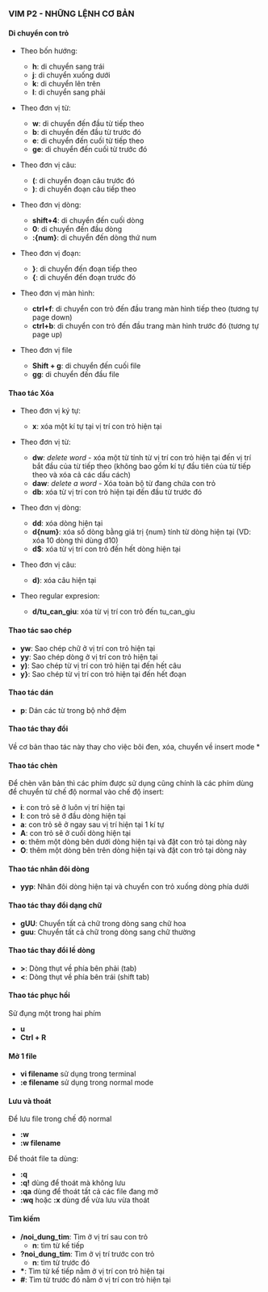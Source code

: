 ### VIM P2 - NHỮNG LỆNH CƠ BẢN

#### Di chuyển con trỏ
* Theo bốn hướng:
    * **h**: di chuyển sang trái 
    * **j**: di chuyển xuống dưới 
    * **k**: di chuyển lên trên
    * **l**: di chuyển sang phải 

* Theo đơn vị từ:
    * **w**: di chuyển đến đầu từ tiếp theo
    * **b**: di chuyển đến đầu từ trước đó
    * **e**: di chuyển đến cuối từ tiếp theo
    * **ge**: di chuyển đến cuối từ trước đó

* Theo đơn vị câu:
    * **(**: di chuyển đoạn câu trước đó
    * **)**: di chuyển đoạn câu tiếp theo

* Theo đơn vị dòng:
    * **shift+4**: di chuyển đến cuối dòng
    * **0**: di chuyển đến đầu dòng
    * **:{num}**: di chuyển đến dòng thứ num

* Theo đơn vị đoạn:
    * **}**: di chuyển đến đoạn tiếp theo
    * **{**: di chuyển đến đoạn trước đó

* Theo đơn vị màn hình:
    * **ctrl+f**: di chuyển con trỏ đến đầu trang màn hình tiếp theo (tương tự page down)
    * **ctrl+b**: di chuyển con trỏ đến đầu trang màn hình trước đó (tương tự page up)

* Theo đơn vị file
    * **Shift + g**: di chuyển đến cuối file
    * **gg**: di chuyển đến đầu file

#### Thao tác Xóa
* Theo đơn vị ký tự:
    * **x**: xóa một kí tự tại vị trí con trỏ hiện tại

* Theo đơn vị từ:
    * **dw**: *delete word* - xóa một từ tính từ vị trí con trỏ hiện tại đến vị trí bắt đầu của từ tiếp theo (không bao gồm kí tự đầu tiên của từ tiếp theo và xóa cả các dấu cách)
    * **daw**: *delete a word* - Xóa toàn bộ từ đang chứa con trỏ
    * **db**: xóa từ vị trí con trỏ hiện tại đến đầu từ trước đó

* Theo đơn vị dòng:    
    * **dd**: xóa dòng hiện tại
    * **d{num}**: xóa số dòng bằng giá trị {num} tính từ dòng hiện tại (VD: xóa 10 dòng thì dùng d10)
    * **d$**: xóa từ vị trí con trỏ đến hết dòng hiện tại
    
* Theo đơn vị câu:    
    * **d)**: xóa câu hiện tại

* Theo regular expresion:    
    * **d/tu_can_giu**: xóa từ vị trí con trỏ đến tu_can_giu

#### Thao tác sao chép
* **yw**: Sao chép chữ ở vị trí con trỏ hiện tại
* **yy**: Sao chép dòng ở vị trí con trỏ hiện tại
* **y)**: Sao chép từ vị trí con trỏ hiện tại đến hết câu
* **y}**: Sao chép từ vị trí con trỏ hiện tại đến hết đoạn

#### Thao tác dán
* **p**: Dán các từ trong bộ nhớ đệm

#### Thao tác thay đổi
Về cơ bản thao tác này thay cho việc bôi đen, xóa, chuyển về insert mode
* 

#### Thao tác chèn
Để chèn văn bản thì các phím được sử dụng cũng chính là các phím dùng để chuyển từ chế độ normal vào chế độ insert:

* **i**: con trỏ sẽ ở luôn vị trí hiện tại
* **I**: con trỏ sẽ ở đầu dòng hiện tại
* **a**: con trỏ sẽ ở ngay sau vị trí hiện tại 1 kí tự
* **A**: con trỏ sẽ ở cuối dòng hiện tại
* **o**: thêm một dòng bên dưới dòng hiện tại và đặt con trỏ tại dòng này
* **O**: thêm một dòng bên trên dòng hiện tại và đặt con trỏ tại dòng này

#### Thao tác nhân đôi dòng
* **yyp**: Nhân đôi dòng hiện tại và chuyển con trỏ xuống dòng phía dưới

#### Thao tác thay đổi dạng chữ
* **gUU**: Chuyển tất cả chữ trong dòng sang chữ hoa
* **guu**: Chuyển tất cả chữ trong dòng sang chữ thường

#### Thao tác thay đổi lề dòng
* **>**: Dòng thụt về phía bên phải (tab)
* **<**: Dòng thụt về phía bên trái (shift tab)

#### Thao tác phục hồi
Sử đụng một trong hai phím
* **u**
* **Ctrl + R**

#### Mở  1 file
* **vi filename** sử dụng trong terminal
* **:e filename** sử dụng trong normal mode

#### Lưu và thoát
Để lưu file trong chế độ normal
* **:w**
* **:w filename**

Để thoát file ta dùng:
* **:q**
* **:q!** dùng để thoát mà không lưu
* **:qa** dùng để thoát tất cả các file đang mở
* **:wq** hoặc **:x**  dùng để vừa lưu vừa thoát

#### Tìm kiếm
* **/noi_dung_tim**: Tìm ở vị trí sau con trỏ
    * **n**: tìm từ kế tiếp
* **?noi_dung_tim**: Tìm ở vị trí trước con trỏ
    * **n**: tìm từ trước đó
* **\***: Tìm từ kế tiếp nằm ở vị trí con trỏ hiện tại 
* **#**: Tìm từ trước đó nằm ở vị trí con trỏ hiện tại 
 